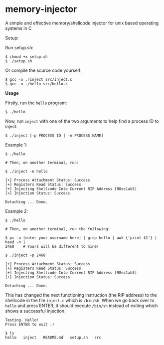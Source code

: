 # memory-injector
A simple and effective memory/shellcode injector for unix based operating systems in C


Setup:

Run setup.sh:

    $ chmod +x setup.sh
    $ ./setup.sh
Or compile the source code yourself:

    $ gcc -o ./inject src/inject.c
    $ gcc -o ./hello src/hello.c
    

**Usage**


Firstly, run the `hello` program:
    
    $ ./hello
 Now, run `inject` with one of the two arguments to help find a process ID to inject.
 
    $ ./inject [-p PROCESS ID | -n PROCESS NAME]
Example 1:

    $ ./hello
    
    # Then, on another terminal, run:
    
    $ ./inject -n hello
    
    [+] Process Attachment Status: Success
    [+] Registers Read Status: Success
    [+] Injecting Shellcode Into Current RIP Address [98ec1ab5]
    [+] Injection Status: Success
    
    Detaching ... Done.
Example 2:

    $ ./hello
    
    # Then, on another terminal, run the following:
    
    $ ps -u [enter your username here] | grep hello | awk {'print $1'} | head -n 1
    2468    # Yours will be different to mine!
    
    $ ./inject -p 2468
    
    [+] Process Attachment Status: Success
    [+] Registers Read Status: Success
    [+] Injecting Shellcode Into Current RIP Address [98ec1ab5]
    [+] Injection Status: Success
    
    Detaching ... Done.


 This has changed the next functioning instruction (the RIP address) to the shellcode in the file `inject.c` which is `/bin/sh`.
 When we go back over to `hello` and press ENTER, it should execute `/bin/sh` instead of exiting which shows a successful injection.
 
    Testing. Hello!
    Press ENTER to exit :)
  
    $ ls
    hello   inject   README.md   setup.sh   src
  
